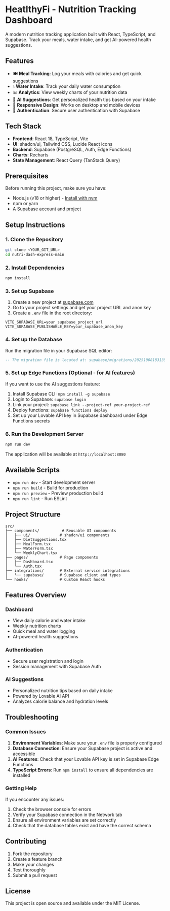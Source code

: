 # HeatlthyFi - Nutrition Tracking Dashboard


A modern nutrition tracking application built with React, TypeScript, and Supabase. Track your meals, water intake, and get AI-powered health suggestions.

## Features

- 🍽️ **Meal Tracking**: Log your meals with calories and get quick suggestions
- 💧 **Water Intake**: Track your daily water consumption
- 📊 **Analytics**: View weekly charts of your nutrition data
- 🤖 **AI Suggestions**: Get personalized health tips based on your intake
- 📱 **Responsive Design**: Works on desktop and mobile devices
- 🔐 **Authentication**: Secure user authentication with Supabase

## Tech Stack

- **Frontend**: React 18, TypeScript, Vite
- **UI**: shadcn/ui, Tailwind CSS, Lucide React icons
- **Backend**: Supabase (PostgreSQL, Auth, Edge Functions)
- **Charts**: Recharts
- **State Management**: React Query (TanStack Query)

## Prerequisites

Before running this project, make sure you have:

- Node.js (v18 or higher) - [Install with nvm](https://github.com/nvm-sh/nvm#installing-and-updating)
- npm or yarn
- A Supabase account and project

## Setup Instructions

### 1. Clone the Repository

```bash
git clone <YOUR_GIT_URL>
cd nutri-dash-express-main
```

### 2. Install Dependencies

```bash
npm install
```

### 3. Set up Supabase

1. Create a new project at [supabase.com](https://supabase.com)
2. Go to your project settings and get your project URL and anon key
3. Create a `.env` file in the root directory:

```env
VITE_SUPABASE_URL=your_supabase_project_url
VITE_SUPABASE_PUBLISHABLE_KEY=your_supabase_anon_key
```

### 4. Set up the Database

Run the migration file in your Supabase SQL editor:

```sql
-- The migration file is located at: supabase/migrations/20251008183135_f9af2fe2-5d04-48eb-bd66-b075d98ab155.sql
```

### 5. Set up Edge Functions (Optional - for AI features)

If you want to use the AI suggestions feature:

1. Install Supabase CLI: `npm install -g supabase`
2. Login to Supabase: `supabase login`
3. Link your project: `supabase link --project-ref your-project-ref`
4. Deploy functions: `supabase functions deploy`
5. Set up your Lovable API key in Supabase dashboard under Edge Functions secrets

### 6. Run the Development Server

```bash
npm run dev
```

The application will be available at `http://localhost:8080`

## Available Scripts

- `npm run dev` - Start development server
- `npm run build` - Build for production
- `npm run preview` - Preview production build
- `npm run lint` - Run ESLint

## Project Structure

```
src/
├── components/          # Reusable UI components
│   ├── ui/             # shadcn/ui components
│   ├── DietSuggestions.tsx
│   ├── MealForm.tsx
│   ├── WaterForm.tsx
│   └── WeeklyChart.tsx
├── pages/              # Page components
│   ├── Dashboard.tsx
│   └── Auth.tsx
├── integrations/       # External service integrations
│   └── supabase/       # Supabase client and types
└── hooks/              # Custom React hooks
```

## Features Overview

### Dashboard
- View daily calorie and water intake
- Weekly nutrition charts
- Quick meal and water logging
- AI-powered health suggestions

### Authentication
- Secure user registration and login
- Session management with Supabase Auth

### AI Suggestions
- Personalized nutrition tips based on daily intake
- Powered by Lovable AI API
- Analyzes calorie balance and hydration levels

## Troubleshooting

### Common Issues

1. **Environment Variables**: Make sure your `.env` file is properly configured
2. **Database Connection**: Ensure your Supabase project is active and accessible
3. **AI Features**: Check that your Lovable API key is set in Supabase Edge Functions
4. **TypeScript Errors**: Run `npm install` to ensure all dependencies are installed

### Getting Help

If you encounter any issues:

1. Check the browser console for errors
2. Verify your Supabase connection in the Network tab
3. Ensure all environment variables are set correctly
4. Check that the database tables exist and have the correct schema


## Contributing

1. Fork the repository
2. Create a feature branch
3. Make your changes
4. Test thoroughly
5. Submit a pull request

## License

This project is open source and available under the MIT License.

